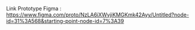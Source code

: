 Link Prototype Figma : https://www.figma.com/proto/NzLA6iXWvjiKMGKmk42Ayy/Untitled?node-id=31%3A568&starting-point-node-id=7%3A39
